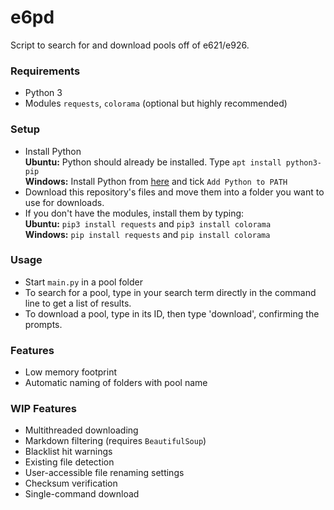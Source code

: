 # e6pd
Script to search for and download pools off of e621/e926.

### Requirements
- Python 3
- Modules `requests`, `colorama` (optional but highly recommended)

### Setup
- Install Python  
**Ubuntu:** Python should already be installed. Type `apt install python3-pip`  
**Windows:** Install Python from [here](https://www.python.org/downloads/) and tick `Add Python to PATH`
- Download this repository's files and move them into a folder you want to use for downloads.
- If you don't have the modules, install them by typing:  
**Ubuntu:** `pip3 install requests` and `pip3 install colorama`  
**Windows:** `pip install requests` and `pip install colorama`

### Usage
- Start `main.py` in a pool folder
- To search for a pool, type in your search term directly in the command line to get a list of results.
- To download a pool, type in its ID, then type 'download', confirming the prompts.

### Features
- Low memory footprint
- Automatic naming of folders with pool name

### WIP Features
- Multithreaded downloading
- Markdown filtering (requires `BeautifulSoup`)
- Blacklist hit warnings
- Existing file detection
- User-accessible file renaming settings
- Checksum verification
- Single-command download
